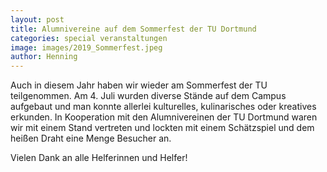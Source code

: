 ```yaml
---
layout: post
title: Alumnivereine auf dem Sommerfest der TU Dortmund
categories: special veranstaltungen
image: images/2019_Sommerfest.jpeg
author: Henning
---
```


Auch in diesem Jahr haben wir wieder am Sommerfest der TU teilgenommen.
Am 4. Juli wurden diverse Stände auf dem Campus aufgebaut und man konnte allerlei kulturelles, kulinarisches oder kreatives erkunden.
In Kooperation mit den Alumnivereinen der TU Dortmund waren wir mit einem Stand vertreten und lockten mit einem Schätzspiel und dem heißen Draht eine Menge Besucher an.

Vielen Dank an alle Helferinnen und Helfer!
